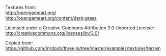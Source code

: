 Textures from:  
http://opengameart.org/  
http://opengameart.org/content/dark-grass

Licensed under a Creative Commons Attribution 3.0 Unported License:  
http://creativecommons.org/licenses/by/3.0/

Copied from:  
https://github.com/mrdoob/three.js/tree/master/examples/textures/terrain
